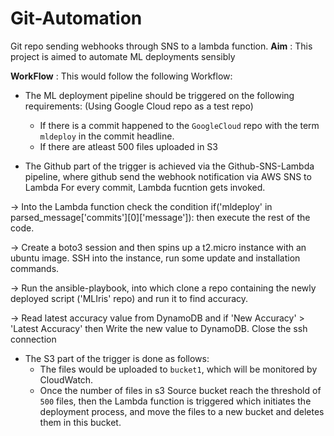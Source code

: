 # Git-Automation
Git repo sending webhooks through SNS to a lambda function.
**Aim** : This project is aimed to automate ML deployments sensibly

**WorkFlow** : This would follow the following Workflow:

- The ML deployment pipeline should be triggered on the following requirements:
    (Using Google Cloud repo as a test repo)
    - If there is a commit happened to the `GoogleCloud` repo with the term `mldeploy` in the commit headline.
    - If there are atleast 500 files uploaded in S3
    
 - The Github part of the trigger is achieved via the Github-SNS-Lambda pipeline, where github send the webhook notification via AWS SNS to Lambda
 For every commit, Lambda fucntion gets invoked.

-> Into the Lambda function check the condition if('mldeploy' in parsed_message['commits'][0]['message']): then execute the rest of the code.

-> Create a boto3 session and then spins up a t2.micro instance with an ubuntu image.
   SSH into the instance, run some update and installation commands.

-> Run the ansible-playbook, into which clone a repo containing the newly deployed script ('MLIris' repo) and run it to find accuracy.

-> Read latest accuracy value from DynamoDB and if 'New Accuracy' > 'Latest Accuracy' then Write the new value to DynamoDB.
Close the ssh connection


- The S3 part of the trigger is done as follows:
  - The files would be uploaded to `bucket1`, which will be monitored by CloudWatch.
  - Once the number of files in s3 Source bucket reach the threshold of `500` files, then the Lambda function is triggered which initiates the deployment process, and move the files to a new bucket and deletes them in this bucket.
